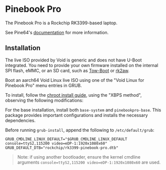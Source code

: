 # Pinebook Pro

The Pinebook Pro is a Rockchip RK3399-based laptop.

See Pine64's [documentation](https://pine64.org/documentation/Pinebook_Pro) for
more information.

## Installation

The live ISO provided by Void is generic and does not have U-Boot integrated.
You need to provide your own firmware installed on the internal SPI flash, eMMC,
or an SD card, such as
[Tow-Boot](https://tow-boot.org/devices/pine64-pinebookPro.html) or
[rk2aw](https://xnux.eu/rk2aw/).

Boot an aarch64 Void Linux live ISO using one of the "Void Linux for Pinebook
Pro" menu entries in GRUB.

To install, follow the [chroot install guide](../chroot.md), using the "XBPS
method", observing the following modifications:

For the base installation, install both `base-system` and `pinebookpro-base`.
This package provides important configurations and installs the necessary
dependencies.

Before running `grub-install`, append the following to `/etc/default/grub`:

```
GRUB_CMDLINE_LINUX_DEFAULT="$GRUB_CMDLINE_LINUX_DEFAULT console=ttyS2,115200 video=eDP-1:1920x1080x60"
GRUB_DEFAULT_DTB="rockchip/rk3399-pinebook-pro.dtb"
```

> Note: if using another bootloader, ensure the kernel cmdline arguments
> `console=ttyS2,115200 video=eDP-1:1920x1080x60` are used.

